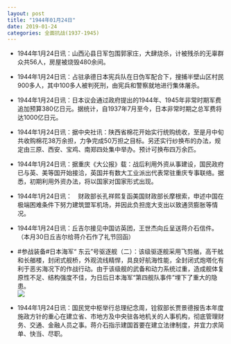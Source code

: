 ```yaml
---
layout: post
title: "1944年01月24日"
date: 2019-01-24
categories: 全面抗战(1937-1945)
---
```


<meta name="referrer" content="no-referrer" />

- 1944年1月24日讯：山西沁县日军包围郭家庄，大肆烧杀，计被残杀的无辜群众共56人，房屋被烧毁480余间。 

- 1944年1月24日讯：占驻承德日本宪兵队在日伪军配合下，搜捕半壁山区村民900多人，其中100多人被判死刑，由宪兵和警察就地进行集体屠杀。 

- 1944年1月24日讯：日本议会通过政府提出的1944年、1945年非常时期军费追加预算380亿日元。据统计，自1937年7月至今，日本非常时期之总军费将达1000亿日元。 

- 1944年1月24日讯：据中央社讯：陕西省棉花开始实行统购统收，至是月中旬共收购棉花38万余担，力争完成50万担之目标。另还实行纱换布的办法，规定由三原、西安、宝鸡、南郑四处集中举办。预计可换布四万余匹。 

- 1944年1月24日讯：据重庆《大公报》载：战后利用外资从事建设，国民政府已与英、美等国开始接洽，英国并有数大工业派出代表常驻重庆专事联络。据悉，初期利用外资办法，将以国家对国家形式出现。 

- 1944年1月24日讯：　财政部长孔祥熙复函美国财政部长摩根索，申述中国在极端困难条件下努力建筑盟军机场，并因此负担庞大支出以致通货膨胀等情况。 

- 1944年1月24日讯：丘吉尔接见中国访英团，王世杰向丘呈送蒋介石信件。（本月30日丘吉尔给蒋介石作了礼节回函） 

- #参战装备#日本海军“ 东云”号驱逐舰（二）：该级驱逐舰采用飞剪艏，高干舷和长艏楼，封闭式舰桥，外观流线精悍，具良好航海性能，全封闭式炮塔化有利于恶劣海况下的作战行动。由于该级舰的武备和动力系统过重，造成舰体复原性不足、结构强度不佳，为日后日本海军“第四舰队事件”埋下了重大的隐患。 <br/><img src="https://wx2.sinaimg.cn/large/aca367d8ly1fzhg0wdrfaj20u00x04ns.jpg" />

- 1944年1月24日讯：国民党中枢举行总理纪念周，铨叙部长贾景德报告本年度施政方针的重心在建立省、市地方及中央驻各地机关的人事机构，彻底管理财务、交通、金融人员之事。蒋介石指示建国首要在建立法律制度，并宜力求简单、快当、尽职。 


